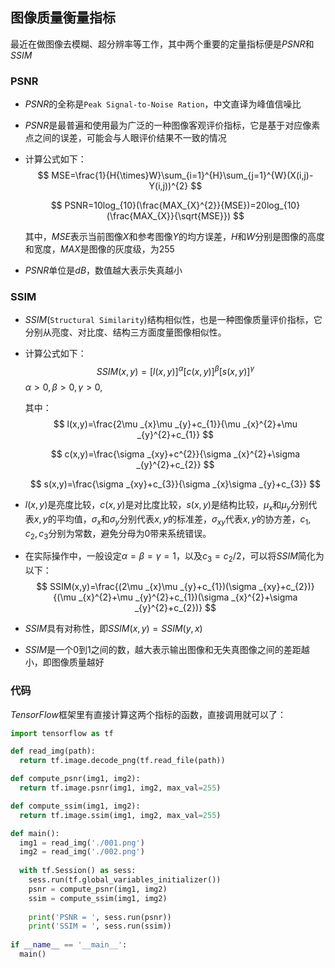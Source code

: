## 图像质量衡量指标

最近在做图像去模糊、超分辨率等工作，其中两个重要的定量指标便是$PSNR$和$SSIM$

### PSNR​

- $PSNR$的全称是`Peak Signal-to-Noise Ration​`，中文直译为峰值信噪比

- $PSNR$是最普遍和使用最为广泛的一种图像客观评价指标，它是基于对应像素点之间的误差，可能会与人眼评价结果不一致的情况

- 计算公式如下：
  $$
  MSE=\frac{1}{H{\times}W}\sum_{i=1}^{H}\sum_{j=1}^{W}(X(i,j)-Y(i,j))^{2}
  $$

  $$
  PSNR=10log_{10}(\frac{MAX_{X}^{2}}{MSE})=20log_{10}(\frac{MAX_{X}}{\sqrt{MSE}})
  $$

  其中，$MSE​$表示当前图像$X​$和参考图像$Y​$的均方误差，$H​$和$W​$分别是图像的高度和宽度，$MAX​$是图像的灰度级，为255

- $PSNR​$单位是$dB​$，数值越大表示失真越小

### SSIM​

- $SSIM$(`Structural Similarity`)结构相似性，也是一种图像质量评价指标，它分别从亮度、对比度、结构三方面度量图像相似性。

- 计算公式如下：
  $$
  SSIM(x,y)=[l(x,y)]^{\alpha }[c(x,y)]^{\beta }[s(x,y)]^{\gamma }
  $$
  $\alpha >0,\beta>0,\gamma >0​$,

  其中：
  $$
  l(x,y)=\frac{2\mu _{x}\mu _{y}+c_{1}}{\mu _{x}^{2}+\mu _{y}^{2}+c_{1}}
  $$

  $$
  c(x,y)=\frac{\sigma _{xy}+c^{2}}{\sigma _{x}^{2}+\sigma _{y}^{2}+c_{2}}
  $$

  $$
  s(x,y)=\frac{\sigma _{xy}+c_{3}}{\sigma _{x}\sigma _{y}+c_{3}}
  $$

- $l(x,y)$是亮度比较，$c(x,y)$是对比度比较，$s(x,y)$是结构比较，$\mu _{x}$和$\mu _{y}$分别代表$x,y$的平均值，$\sigma _{x}$和$\sigma _{y}$分别代表$x,y$的标准差，$\sigma _{xy}$代表$x,y$的协方差，$c_{1},c_{2},c_{3}$分别为常数，避免分母为0带来系统错误。

- 在实际操作中，一般设定$\alpha=\beta =\gamma =1$，以及$c_{3}=c_{2}/2$，可以将$SSIM$简化为以下：
  $$
  SSIM(x,y)=\frac{(2\mu _{x}\mu _{y}+c_{1})(\sigma _{xy}+c_{2})}{(\mu _{x}^{2}+\mu _{y}^{2}+c_{1})(\sigma  _{x}^{2}+\sigma _{y}^{2}+c_{2})}
  $$

- $SSIM$具有对称性，即$SSIM (x,y)=SSIM(y,x)$
- $SSIM$是一个0到1之间的数，越大表示输出图像和无失真图像之间的差距越小，即图像质量越好

### 代码

$TensorFlow$框架里有直接计算这两个指标的函数，直接调用就可以了：

```python
import tensorflow as tf

def read_img(path):
  return tf.image.decode_png(tf.read_file(path))

def compute_psnr(img1, img2):
  return tf.image.psnr(img1, img2, max_val=255)

def compute_ssim(img1, img2):
  return tf.image.ssim(img1, img2, max_val=255)

def main():
  img1 = read_img('./001.png')
  img2 = read_img('./002.png')
  
  with tf.Session() as sess:
    sess.run(tf.global_variables_initializer())
    psnr = compute_psnr(img1, img2)
    ssim = compute_ssim(img1, img2)
    
    print('PSNR = ', sess.run(psnr))
    print('SSIM = ', sess.run(ssim))
    
if __name__ == '__main__':
  main()
```

